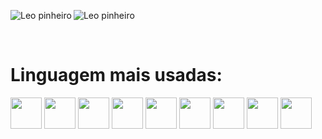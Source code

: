 <p><img align="left" src="https://github-readme-stats.vercel.app/api?username=Stuka132&show_icons=true&locale=en&theme=tokyonight" alt="Leo pinheiro" />   </p>
 <p><img align="center" src="https://github-readme-stats.vercel.app/api/top-langs?username=Stuka132&show_icons=true&locale=en&layout=compact&theme=tokyonight" alt="Leo pinheiro" /></p>
<br/>
<h1><b>Linguagem mais usadas:</b></h1>
<div>
    <img src="https://cdn.jsdelivr.net/gh/devicons/devicon/icons/javascript/javascript-original.svg" width=50px height=50px/>
    <img src="https://upload.wikimedia.org/wikipedia/commons/c/c3/Python-logo-notext.svg" width=50px height=50px/>
    <img src="https://raw.githubusercontent.com/isocpp/logos/master/cpp_logo.png" width=50px height=50px/>
    <img src="https://camo.githubusercontent.com/8d56e87edf99e89bfc457cd62462e0b7aae19e6b197b1df5c542d474d8d76f81/68747470733a2f2f646576656c6f7065722e6665646f726170726f6a6563742e6f72672f7374617469632f6c6f676f2f6373686172702e706e67" width=50px height=50px/>
    <img src="https://cdn.jsdelivr.net/gh/devicons/devicon/icons/css3/css3-original.svg" width=50px height=50px/>
    <img src="https://cdn.jsdelivr.net/gh/devicons/devicon/icons/html5/html5-original.svg" width=50px height=50px/>
    <img src="https://cdn.jsdelivr.net/gh/devicons/devicon/icons/react/react-original.svg" width=50px height=50px/>
    <img src="https://cdn.jsdelivr.net/gh/devicons/devicon/icons/nextjs/nextjs-original.svg" width=50px height=50px/>
    <img src="https://cdn.jsdelivr.net/gh/devicons/devicon/icons/tailwindcss/tailwindcss-plain.svg" width=50px height=50px/>
   </div>
